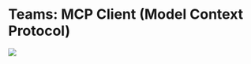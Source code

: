 <!-- Copyright (c) Microsoft Corporation. All rights reserved.-->
<!-- Licensed under the MIT License.-->

# Teams: MCP Client (Model Context Protocol)

<a href="https://microsoft.github.io/teams-ai" target="_blank">
    <img src="https://img.shields.io/badge/📖 Getting Started-blue?style=for-the-badge" />
</a>